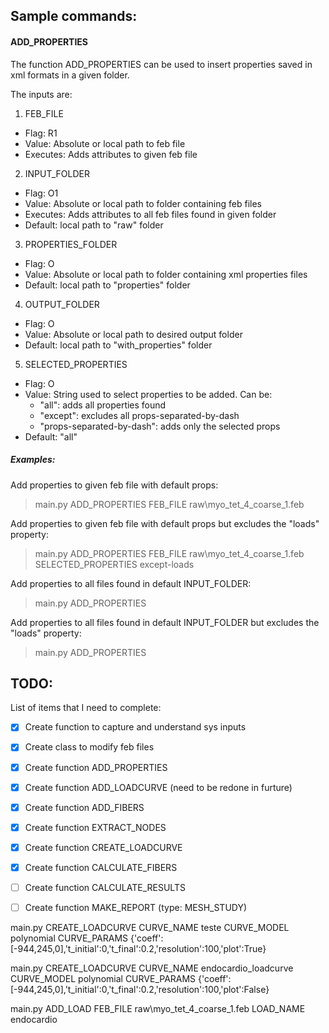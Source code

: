 

## Sample commands:

#### ADD_PROPERTIES

The function ADD_PROPERTIES can be used to insert properties saved in xml formats in a given folder.

The inputs are:
1. FEB_FILE
- Flag: R1
- Value: Absolute or local path to feb file
- Executes: Adds attributes to given feb file
2. INPUT_FOLDER
- Flag: O1
- Value: Absolute or local path to folder containing feb files
- Executes: Adds attributes to all feb files found in given folder
- Default: local path to "raw" folder
3. PROPERTIES_FOLDER
- Flag: O
- Value: Absolute or local path to folder containing xml properties files
- Default: local path to "properties" folder
4. OUTPUT_FOLDER
- Flag: O
- Value: Absolute or local path to desired output folder
- Default: local path to "with_properties" folder
5. SELECTED_PROPERTIES
- Flag: O
- Value: String used to select properties to be added. Can be:
   - "all": adds all properties found
   - "except": excludes all props-separated-by-dash
   - "props-separated-by-dash": adds only the selected props
- Default: "all"

##### Examples:

Add properties to given feb file with default props:

> main.py ADD_PROPERTIES FEB_FILE raw\myo_tet_4_coarse_1.feb

Add properties to given feb file with default props but excludes the "loads" property:
> main.py ADD_PROPERTIES FEB_FILE raw\myo_tet_4_coarse_1.feb SELECTED_PROPERTIES except-loads

Add properties to all files found in default INPUT_FOLDER:
> main.py ADD_PROPERTIES

Add properties to all files found in default INPUT_FOLDER but excludes the "loads" property:
> main.py ADD_PROPERTIES


## TODO:
List of items that I need to complete:
- [x] Create function to capture and understand sys inputs
- [x] Create class to modify feb files
- [x] Create function ADD_PROPERTIES
- [x] Create function ADD_LOADCURVE (need to be redone in furture)
- [x] Create function ADD_FIBERS
- [x] Create function EXTRACT_NODES
- [x] Create function CREATE_LOADCURVE
- [x] Create function CALCULATE_FIBERS
- [ ] Create function CALCULATE_RESULTS
- [ ] Create function MAKE_REPORT (type: MESH_STUDY)




main.py CREATE_LOADCURVE CURVE_NAME teste CURVE_MODEL polynomial CURVE_PARAMS {'coeff':[-944,245,0],'t_initial':0,'t_final':0.2,'resolution':100,'plot':True}

main.py CREATE_LOADCURVE CURVE_NAME endocardio_loadcurve CURVE_MODEL polynomial CURVE_PARAMS {'coeff':[-944,245,0],'t_initial':0,'t_final':0.2,'resolution':100,'plot':False} 


main.py ADD_LOAD FEB_FILE raw\myo_tet_4_coarse_1.feb LOAD_NAME endocardio
